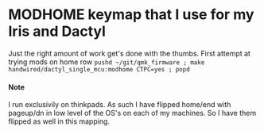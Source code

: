 # MODHOME keymap that I use for my Iris and Dactyl
Just the right amount of work get's done with the thumbs.
First attempt at trying mods on home row
`pushd ~/git/qmk_firmware ; make handwired/dactyl_single_mcu:modhome CTPC=yes ; popd`

#### Note
I run exclusivily on thinkpads. As such I have flipped home/end with pageup/dn in low level of the OS's on each of my machines. So I have them flipped as well in this mapping.
